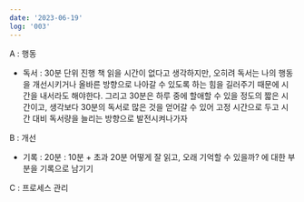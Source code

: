 ```yaml
---
date: '2023-06-19'
log: '003'
---
```


A : 행동
- 독서 : 30분 단위 진행 
	책 읽을 시간이 없다고 생각하지만, 오히려 독서는 나의 행동을 개선시키거나 올바른 방향으로 나아갈 수 있도록 하는 힘을 길러주기 때문에 시간을 내서라도 해야한다. 그리고 30분은 하루 중에 할애할 수 있을 정도의 짧은 시간이고, 생각보다 30분의 독서로 많은 것을 얻어갈 수 있어 고정 시간으로 두고 시간 대비 독서량을 늘리는 방향으로 발전시켜나가자

B : 개선
- 기록 : 20분 : 10분 + 초과 20분
	어떻게 잘 읽고, 오래 기억할 수 있을까? 에 대한 부분을 기록으로 남기기

C : 프로세스 관리